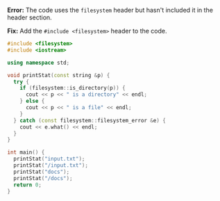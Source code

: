 **Error:** The code uses the `filesystem` header but hasn't included it in the header section.

**Fix:** Add the `#include <filesystem>` header to the code.

```cpp
#include <filesystem>
#include <iostream>

using namespace std;

void printStat(const string &p) {
  try {
    if (filesystem::is_directory(p)) {
      cout << p << " is a directory" << endl;
    } else {
      cout << p << " is a file" << endl;
    }
  } catch (const filesystem::filesystem_error &e) {
    cout << e.what() << endl;
  }
}

int main() {
  printStat("input.txt");
  printStat("/input.txt");
  printStat("docs");
  printStat("/docs");
  return 0;
}
```
